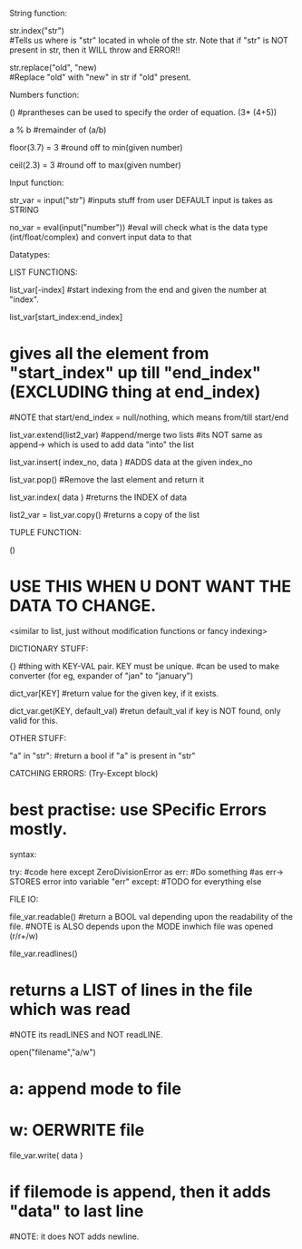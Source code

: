 String function: 

str.index("str")   
#Tells us where is "str" located in whole of the str.
Note that if "str" is NOT present in str, then it WILL throw and ERROR!!

str.replace("old", "new)      
#Replace "old" with "new" in str if "old" present.


Numbers function:

() 
#prantheses can be used to specify the order of equation. (3* (4+5))

a % b
#remainder of (a/b)

floor(3.7) = 3
#round off to min(given number)

ceil(2.3) = 3
#round off to max(given number)


Input function:

str_var = input("str")
#inputs stuff from user DEFAULT input is takes as STRING

no_var = eval(input("number"))
#eval will check what is the data type (int/float/complex) and convert input data to that


Datatypes:

LIST FUNCTIONS:

list_var[-index]
#start indexing from the end and given the number at "index".

list_var[start_index:end_index]
# gives all the element from "start_index" up till "end_index" (EXCLUDING thing at end_index)
#NOTE that start/end_index = null/nothing, which means from/till start/end

list_var.extend(list2_var)
#append/merge two lists
#its NOT same as append-> which is used to add data "into" the list

list_var.insert( index_no, data )
#ADDS data at the given index_no

list_var.pop()
#Remove the last element and return it

list_var.index( data )
#returns the INDEX of data

list2_var = list_var.copy()
#returns a copy of the list <PLEASE TELL IF ITS A DEEPCOPY OR NOT>


TUPLE FUNCTION:

()
# USE THIS WHEN U DONT WANT THE DATA TO CHANGE.
<similar to list, just without modification functions or fancy indexing>

DICTIONARY STUFF:

{}
#thing with KEY-VAL pair. KEY must be unique.
#can be used to make converter (for eg, expander of "jan" to "january")

dict_var[KEY]
#return value for the given key, if it exists.

dict_var.get(KEY, default_val) 
#retun default_val if key is NOT found, only valid for this.


OTHER STUFF:

"a" in "str":
#return a bool if "a" is present in "str"

CATCHING ERRORS: (Try-Except block)
# best practise: use SPecific Errors mostly.
syntax:

try:
	#code here
except ZeroDivisionError as err:
	#Do something
	#as err-> STORES error into variable "err"
except:
	#TODO for everything else


FILE IO:

file_var.readable()
#return a BOOL val depending upon the readability of the file.
#NOTE is ALSO depends upon the MODE inwhich file was opened (r/r+/w)

file_var.readlines()
# returns a LIST of lines in the file which was read
#NOTE its readLINES and NOT readLINE.

open("filename","a/w")
# a:  append mode to file
# w: OERWRITE file

file_var.write( data )
# if filemode is append, then it adds "data" to last line
#NOTE: it does NOT adds newline.
